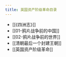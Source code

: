 ```yaml
---
title: 英国资产阶级革命目录
---
```

- [[《四洲志》]]
- [[01-鸦片战争前的中国]]
- [[02-鸦片战争前的世界]]
- [[清朝最后一个封建王朝]]
- [[英国资产阶级革命]]
